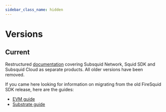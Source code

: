 ```yaml
---
sidebar_class_name: hidden
---
```


# Versions

## Current

Restructured [documentation](/) covering Subsquid Network, Squid SDK and Subsquid Cloud as separate products. All older versions have been removed.

If you came here looking for information on migrating from the old FireSquid SDK release, here are the guides:
 - [EVM guide](/sdk/resources/migrate/migrate-to-arrowsquid)
 - [Substrate guide](/sdk/resources/migrate/migrate-to-arrowsquid-on-substrate)
